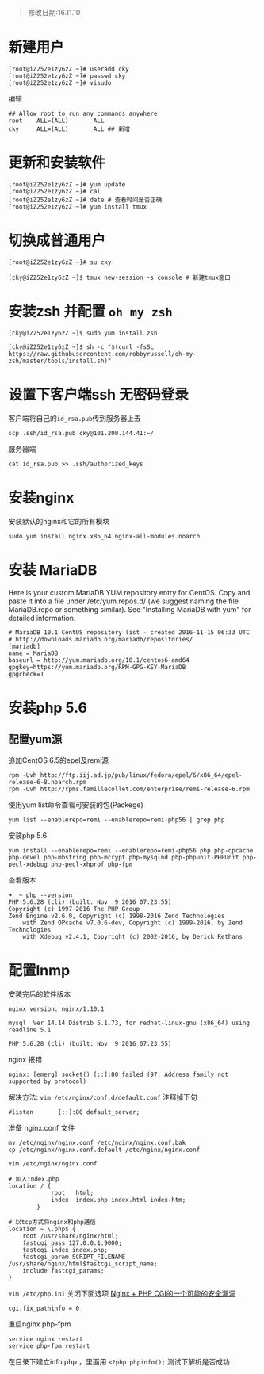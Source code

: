 > 修改日期:16.11.10

# 新建用户
```
[root@iZ252e1zy6zZ ~]# useradd cky
[root@iZ252e1zy6zZ ~]# passwd cky
[root@iZ252e1zy6zZ ~]# visudo
```
编辑
```
## Allow root to run any commands anywhere
root    ALL=(ALL)       ALL
cky     ALL=(ALL)       ALL ## 新增
```

# 更新和安装软件
```
[root@iZ252e1zy6zZ ~]# yum update
[root@iZ252e1zy6zZ ~]# cal
[root@iZ252e1zy6zZ ~]# date # 查看时间是否正确
[root@iZ252e1zy6zZ ~]# yum install tmux
```

# 切换成普通用户
```
[root@iZ252e1zy6zZ ~]# su cky

[cky@iZ252e1zy6zZ ~]$ tmux new-session -s console # 新建tmux窗口
```

# 安装zsh 并配置 `oh my zsh`
```
[cky@iZ252e1zy6zZ ~]$ sudo yum install zsh

[cky@iZ252e1zy6zZ ~]$ sh -c "$(curl -fsSL https://raw.githubusercontent.com/robbyrussell/oh-my-zsh/master/tools/install.sh)"
```

# 设置下客户端ssh 无密码登录
客户端将自己的`id_rsa.pub`传到服务器上去
```
scp .ssh/id_rsa.pub cky@101.200.144.41:~/
```
服务器端
```
cat id_rsa.pub >> .ssh/authorized_keys
```

# 安装nginx
安装默认的nginx和它的所有模块
```
sudo yum install nginx.x86_64 nginx-all-modules.noarch
```

# 安装 MariaDB
Here is your custom MariaDB YUM repository entry for CentOS. Copy and paste it into a file under /etc/yum.repos.d/ (we suggest naming the file MariaDB.repo or something similar). See "Installing MariaDB with yum" for detailed information.
```
# MariaDB 10.1 CentOS repository list - created 2016-11-15 06:33 UTC
# http://downloads.mariadb.org/mariadb/repositories/
[mariadb]
name = MariaDB
baseurl = http://yum.mariadb.org/10.1/centos6-amd64
gpgkey=https://yum.mariadb.org/RPM-GPG-KEY-MariaDB
gpgcheck=1
```


# 安装php 5.6
## 配置yum源
追加CentOS 6.5的epel及remi源
```
rpm -Uvh http://ftp.iij.ad.jp/pub/linux/fedora/epel/6/x86_64/epel-release-6-8.noarch.rpm
rpm -Uvh http://rpms.famillecollet.com/enterprise/remi-release-6.rpm
```
使用yum list命令查看可安装的包(Packege)
```
yum list --enablerepo=remi --enablerepo=remi-php56 | grep php
```
安装php 5.6
```
yum install --enablerepo=remi --enablerepo=remi-php56 php php-opcache php-devel php-mbstring php-mcrypt php-mysqlnd php-phpunit-PHPUnit php-pecl-xdebug php-pecl-xhprof php-fpm
```
查看版本
```
➜  ~ php --version
PHP 5.6.28 (cli) (built: Nov  9 2016 07:23:55)
Copyright (c) 1997-2016 The PHP Group
Zend Engine v2.6.0, Copyright (c) 1998-2016 Zend Technologies
    with Zend OPcache v7.0.6-dev, Copyright (c) 1999-2016, by Zend Technologies
    with Xdebug v2.4.1, Copyright (c) 2002-2016, by Derick Rethans

```

# 配置lnmp
安装完后的软件版本
```
nginx version: nginx/1.10.1

mysql  Ver 14.14 Distrib 5.1.73, for redhat-linux-gnu (x86_64) using readline 5.1

PHP 5.6.28 (cli) (built: Nov  9 2016 07:23:55)
```
nginx 报错
```
nginx: [emerg] socket() [::]:80 failed (97: Address family not supported by protocol)
```
解决方法:
`vim /etc/nginx/conf.d/default.conf` 注释掉下句
```
#listen       [::]:80 default_server;
```
准备 nginx.conf 文件
```
mv /etc/nginx/nginx.conf /etc/nginx/nginx.conf.bak
cp /etc/nginx/nginx.conf.default /etc/nginx/nginx.conf
```
`vim /etc/nginx/nginx.conf`
```
# 加入index.php
location / {
            root   html;
            index  index.php index.html index.htm;
        }

# 以tcp方式将nginx和php通信
location ~ \.php$ {
    root /usr/share/nginx/html;
    fastcgi_pass 127.0.0.1:9000;
    fastcgi_index index.php;
    fastcgi_param SCRIPT_FILENAME /usr/share/nginx/html$fastcgi_script_name;
    include fastcgi_params;
}
```
`vim /etc/php.ini` 关闭下面选项
[Nginx + PHP CGI的一个可能的安全漏洞](http://www.laruence.com/2010/05/20/1495.html)
```
cgi.fix_pathinfo = 0
```
重启nginx php-fpm
```
service nginx restart
service php-fpm restart
```
在目录下建立info.php ，里面用 `<?php phpinfo();` 测试下解析是否成功
